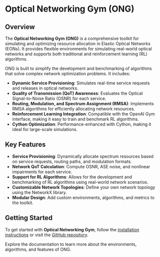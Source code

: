 # Optical Networking Gym (ONG)

## Overview

The **Optical Networking Gym (ONG)** is a comprehensive toolkit for simulating and optimizing resource allocation in Elastic Optical Networks (EONs). It provides flexible environments for simulating real-world optical networks and supports both traditional and reinforcement learning (RL) algorithms.

ONG is built to simplify the development and benchmarking of algorithms that solve complex network optimization problems. It includes:

- **Dynamic Service Provisioning**: Simulates real-time service requests and releases in optical networks.
- **Quality of Transmission (QoT) Awareness**: Evaluates the Optical Signal-to-Noise Ratio (OSNR) for each service.
- **Routing, Modulation, and Spectrum Assignment (RMSA)**: Implements RMSA algorithms for efficiently allocating network resources.
- **Reinforcement Learning Integration**: Compatible with the OpenAI Gym interface, making it easy to train and benchmark RL algorithms.
- **Cython Optimization**: Performance-enhanced with Cython, making it ideal for large-scale simulations.

## Key Features

- **Service Provisioning**: Dynamically allocate spectrum resources based on service requests, routing paths, and modulation formats.
- **Network QoT Calculation**: Compute OSNR, ASE noise, and nonlinear impairments for each service.
- **Support for RL Algorithms**: Allows for the development and benchmarking of RL algorithms using real-world network scenarios.
- **Customizable Network Topologies**: Define your own network topology using the NetworkX library.
- **Modular Design**: Add custom environments, algorithms, and metrics to the toolkit.

## Getting Started

To get started with **Optical Networking Gym**, follow the [installation instructions](get_started.md) or visit the [GitHub repository](https://github.com/carlosnatalino/optical-networking-gym).

Explore the documentation to learn more about the environments, algorithms, and features of ONG.
